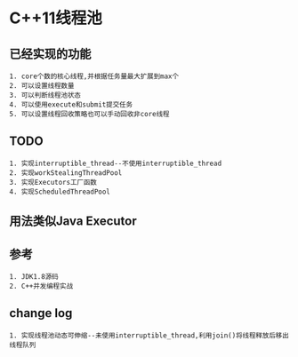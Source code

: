 # C++11线程池

## 已经实现的功能

	1. core个数的核心线程,并根据任务量最大扩展到max个
	2. 可以设置线程数量
	3. 可以判断线程池状态
	4. 可以使用execute和submit提交任务
	5. 可以设置线程回收策略也可以手动回收非core线程

## TODO

	1. 实现interruptible_thread--不使用interruptible_thread
	2. 实现workStealingThreadPool
	3. 实现Executors工厂函数
	4. 实现ScheduledThreadPool 

## 用法类似Java Executor

## 参考
	1. JDK1.8源码
	2. C++并发编程实战

## change log

	1. 实现线程池动态可伸缩--未使用interruptible_thread,利用join()将线程释放后移出线程队列
